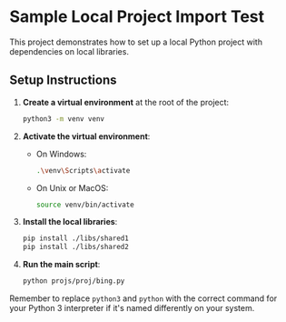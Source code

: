 # Sample Local Project Import Test

This project demonstrates how to set up a local Python project with dependencies on local libraries.

## Setup Instructions

1. **Create a virtual environment** at the root of the project:

    ```bash
    python3 -m venv venv
    ```

2. **Activate the virtual environment**:

    - On Windows:

        ```bash
        .\venv\Scripts\activate
        ```

    - On Unix or MacOS:

        ```bash
        source venv/bin/activate
        ```

3. **Install the local libraries**:

    ```bash
    pip install ./libs/shared1
    pip install ./libs/shared2
    ```

4. **Run the main script**:

    ```bash
    python projs/proj/bing.py
    ```

Remember to replace `python3` and `python` with the correct command for your Python 3 interpreter if it's named differently on your system.